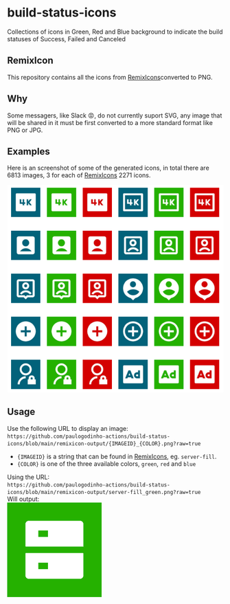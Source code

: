 # build-status-icons
Collections of icons in Green, Red and Blue background to indicate the build statuses of Success, Failed and Canceled

## RemixIcon
This repository contains all the icons from [RemixIcons](https://remixicon.com/)converted to PNG.

## Why
Some messagers, like Slack 😡, do not currently suport SVG, any image that will be shared in it must be first converted to a more standard format like PNG or JPG.

## Examples
Here is an screenshot of some of the generated icons, in total there are 6813 images, 3 for each of [RemixIcons](https://remixicon.com/) 2271 icons.

![Icon Samples](./README-ASSETS/samples.png "Icon Samples")

## Usage
Use the following URL to display an image:
`https://github.com/paulogodinho-actions/build-status-icons/blob/main/remixicon-output/{IMAGEID}_{COLOR}.png?raw=true`

- `{IMAGEID}` is a string that can be found in [RemixIcons](https://remixicon.com/), eg. `server-fill`.
- `{COLOR}` is one of the three available colors, `green`, `red` and `blue`

Using the URL: <br>
`https://github.com/paulogodinho-actions/build-status-icons/blob/main/remixicon-output/server-fill_green.png?raw=true` <br />
Will output: <br />
![Sample Usage](https://github.com/paulogodinho-actions/build-status-icons/blob/main/remixicon-output/server-fill_green.png?raw=true "Sample Usage")